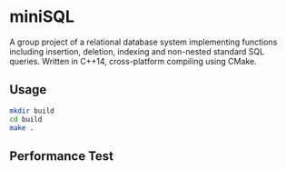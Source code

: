 # miniSQL
A group project of a relational database system implementing functions including insertion, deletion, indexing and non-nested standard SQL queries. Written in C++14, cross-platform compiling using CMake.

## Usage
```bash
mkdir build
cd build
make .
```

## Performance Test
